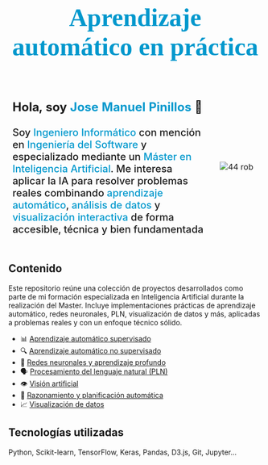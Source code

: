 <p align="center" style="font-family: 'Calibri'; font-size:50px; color:#0098CD; font-weight: bold;">Aprendizaje automático en práctica</p>



<table>
  <tr style="border: hidden;">
    <td width="80%" style="border: hidden;">    
      <p style="font-size: 24px; font-weight: bold;">
        Hola, soy <span style="color:#0098CD;">Jose Manuel Pinillos</span> 👋
      </p>
      <p style="font-size: 20px; font-weight:500;">
        Soy <span style="color:#0098CD;">Ingeniero Informático</span> con mención en <span style="color:#0098CD;">Ingeniería del Software</span> y especializado mediante un <span style="color:#0098CD;">Máster en Inteligencia Artificial</span>. Me interesa aplicar la IA para resolver problemas reales combinando <span style="color:#0098CD;">aprendizaje automático</span>, <span style="color:#0098CD;">análisis de datos</span> y <span style="color:#0098CD;">visualización interactiva</span> de forma accesible, técnica y bien fundamentada
      </p>      
    </td>
    <td width="20%" align="center">
      <img src="Docs/images/44 rob.png" alt="44 rob" style="zoom:100%;" />
    </td>
  </tr>
</table>



## Contenido

Este repositorio reúne una colección de proyectos desarrollados como parte de mi formación especializada en Inteligencia Artificial durante la realización del Master. Incluye implementaciones prácticas de aprendizaje automático, redes neuronales, PLN, visualización de datos y más, aplicadas a problemas reales y con un enfoque técnico sólido.



- 📊 [Aprendizaje automático supervisado](Aprendizaje_automático_supervisado)
- 🔍 [Aprendizaje automático no supervisado](Aprendizaje_automático_no_supervisado/)
- 🧠 [Redes neuronales y aprendizaje profundo](Redes_neuronales_y_aprendizaje_profundo/)
- 🗣️ [Procesamiento del lenguaje natural (PLN)](Procesamiento_del_lenguaje_natural_(PLN)/)
- 👁️ <u>Visión artificial</u>
- 🧭 <u>Razonamiento y planificación automática</u>
- 📈 <u>Visualización de datos</u>

 

## Tecnologías utilizadas 

Python, Scikit-learn, TensorFlow, Keras, Pandas, D3.js, Git, Jupyter...
